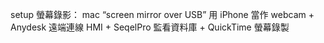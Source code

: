 setup 螢幕錄影：
mac “screen mirror over USB” 用 iPhone 當作 webcam +
Anydesk 遠端連線 HMI +
SeqelPro 監看資料庫 +
QuickTime 螢幕錄製

 
